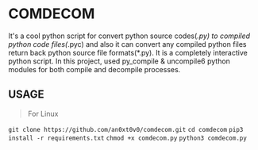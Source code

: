 # COMDECOM

It's a cool python script for convert python source codes(*.py) to compiled python code files(*.pyc) and also it can convert any compiled python files return back python source file formats(*.py). It is a completely interactive python script. In this project, used py_compile & uncompile6 python modules for both compile and decompile processes.

USAGE
-----

> For Linux

`git clone https://github.com/an0xt0v0/comdecom.git`
`cd comdecom`
`pip3 install -r requirements.txt`
`chmod +x comdecom.py`
`python3 comdecom.py`
